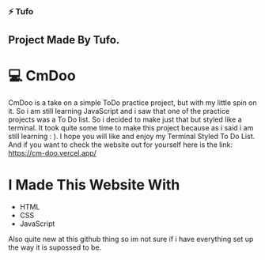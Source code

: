 ### ⚡ Tufo
Project Made By Tufo.
---

# 💻 CmDoo
CmDoo is a take on a simple ToDo practice project, but with my little spin on it. So i am still learning JavaScript and i saw that one of the practice projects was a To Do list. So i decided to make just that but styled like a terminal. It took quite some time to make this project because as i said i am still learning : ). I hope you will like and enjoy my Terminal Styled To Do List. And if you want to check the website out for yourself here is the link: https://cm-doo.vercel.app/

# I Made This Website With

- HTML
- CSS
- JavaScript






Also quite new at this github thing so im not sure if i have everything set up the way it is supossed to be.
